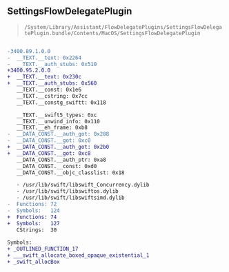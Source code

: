 ## SettingsFlowDelegatePlugin

> `/System/Library/Assistant/FlowDelegatePlugins/SettingsFlowDelegatePlugin.bundle/Contents/MacOS/SettingsFlowDelegatePlugin`

```diff

-3400.89.1.0.0
-  __TEXT.__text: 0x2264
-  __TEXT.__auth_stubs: 0x510
+3400.95.2.0.0
+  __TEXT.__text: 0x230c
+  __TEXT.__auth_stubs: 0x560
   __TEXT.__const: 0x1e6
   __TEXT.__cstring: 0x7cc
   __TEXT.__constg_swiftt: 0x118

   __TEXT.__swift5_types: 0xc
   __TEXT.__unwind_info: 0x110
   __TEXT.__eh_frame: 0xb8
-  __DATA_CONST.__auth_got: 0x288
-  __DATA_CONST.__got: 0xc0
+  __DATA_CONST.__auth_got: 0x2b0
+  __DATA_CONST.__got: 0xc8
   __DATA_CONST.__auth_ptr: 0xa8
   __DATA_CONST.__const: 0xd0
   __DATA_CONST.__objc_classlist: 0x18

   - /usr/lib/swift/libswift_Concurrency.dylib
   - /usr/lib/swift/libswiftos.dylib
   - /usr/lib/swift/libswiftsimd.dylib
-  Functions: 72
-  Symbols:   124
+  Functions: 74
+  Symbols:   127
   CStrings:  30
 
Symbols:
+ _OUTLINED_FUNCTION_17
+ ___swift_allocate_boxed_opaque_existential_1
+ _swift_allocBox

```
